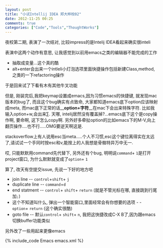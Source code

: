 ```yaml
---
layout: post
title: "小试Intellij IDEA 郑大晔校02"
date: 2012-11-25 00:25
comments: true
categories: ["Code","Tools","ThoughtWorks"]
---
```


夜校第二期, 表演了一次结对, 比较impress的是Intelij IDEA看起来确实很inteli

表演中这两个动作有意思, 让我感觉到以前用emacs之类的编辑器不能完成的工作

- 抽取成变量...这个真的酷
- alt+enter会出来一个intleli小灯泡选项里面快捷操作包括新建Class,method,之类的一下refactoring操作

于是回来试了下看有木有其他牛叉功能

但是, 刚装完后,我把keymap设置成emacs,因为习惯emacs的快捷键, 就发现mac版本的bug了, 而且这个bug确实有点致命, 大家都知道emacs底下option应该映射成meta, 而mac底下正常的话__**option+字符**__在mac下会出来特殊字符. 比如我输入option+w,会出来∑. 天哪, intelij居然没有覆盖掉?...emacs底下这个是copy操作啊, 要命啊, 这下怎么copy啊. 另外好多牵扯option的比如emacs下的M-V,向上翻页操作....也不行.....OMG要逆天啊这是.

stackoverflow上有人说用esc当meta.....个人不习惯,esc这个键位离得实在太远了,请试试一个手同时按esc和v,能按上的人我想是骨骼特异万中无一.

哎, 只能默默用command先代替下, 另外还有个bug, 明明说`command`+ `1`是打开project窗口, 为什么默默就变成了`option`+ `1`

算了, 改天有空提交issue, 先说一下好的地方吧

- join line             -- `control`+`shift`+ `j`
- duplicate line      --   `command`+`d`
- end statment       --    `control`+ `shift`+ `return` (就是不管光标在哪, 直接跳到行尾加`;`)
- 这个不知道叫什么, 弹出一个智能窗口,里面经常会有你想要的选项 - - `option`+ `return` (这个确实很酷)
- goto file         -- 默认`control`+ `shift`+ `n`, 我把这快捷改成C-X B了,因为跟emacs切换buffer功能类似

另外改了一些用起来更像emacs

{% include_code Emacs emacs.xml %}
